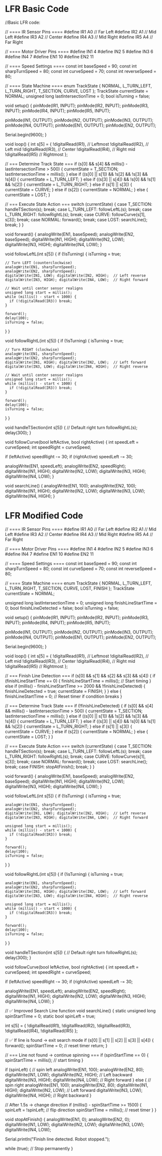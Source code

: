 # LFR Basic Code
//Basic LFR code:

// ==== IR Sensor Pins ====
#define IR1 A0  // Far Left
#define IR2 A1  // Mid Left
#define IR3 A2  // Center
#define IR4 A3  // Mid Right
#define IR5 A4  // Far Right

// ==== Motor Driver Pins ====
#define IN1 4
#define IN2 5
#define IN3 6
#define IN4 7
#define EN1 10
#define EN2 11

// ==== Speed Settings ====
const int baseSpeed = 90;
const int sharpTurnSpeed = 80;
const int curveSpeed = 70;
const int reverseSpeed = 80;

// ==== State Machine ====
enum TrackState { NORMAL, L_TURN_LEFT, L_TURN_RIGHT, T_SECTION, CURVE, LOST };
TrackState currentState = NORMAL;
unsigned long lastIntersectionTime = 0;
bool isTurning = false;

void setup() {
  pinMode(IR1, INPUT); pinMode(IR2, INPUT); pinMode(IR3, INPUT);
  pinMode(IR4, INPUT); pinMode(IR5, INPUT);

  pinMode(IN1, OUTPUT); pinMode(IN2, OUTPUT);
  pinMode(IN3, OUTPUT); pinMode(IN4, OUTPUT);
  pinMode(EN1, OUTPUT); pinMode(EN2, OUTPUT);

  Serial.begin(9600);
}

void loop() {
  int s[5] = {
    !digitalRead(IR1),  // Leftmost
    !digitalRead(IR2),  // Left mid
    !digitalRead(IR3),  // Center
    !digitalRead(IR4),  // Right mid
    !digitalRead(IR5)   // Rightmost
  };

  // === Determine Track State ===
  if (s[0] && s[4] && millis() - lastIntersectionTime > 500) {
    currentState = T_SECTION;
    lastIntersectionTime = millis();
  } 
  else if ((s[0] || s[1]) && !s[2] && !s[3] && !s[4]) {
    currentState = L_TURN_LEFT;
  } 
  else if ((s[3] || s[4]) && !s[0] && !s[1] && !s[2]) {
    currentState = L_TURN_RIGHT;
  } 
  else if (s[1] || s[3]) {
    currentState = CURVE;
  } 
  else if (s[2]) {
    currentState = NORMAL;
  } 
  else {
    currentState = LOST;
  }

  // === Execute State Action ===
  switch (currentState) {
    case T_SECTION:
      handleTSection(s);
      break;
    case L_TURN_LEFT:
      followLeftL(s);
      break;
    case L_TURN_RIGHT:
      followRightL(s);
      break;
    case CURVE:
      followCurve(s[1], s[3]);
      break;
    case NORMAL:
      forward();
      break;
    case LOST:
      searchLine();
      break;
  }
}

void forward() {
  analogWrite(EN1, baseSpeed);
  analogWrite(EN2, baseSpeed);
  digitalWrite(IN1, HIGH); digitalWrite(IN2, LOW);
  digitalWrite(IN3, HIGH); digitalWrite(IN4, LOW);
}

void followLeftL(int s[5]) {
  if (!isTurning) {
    isTurning = true;
    
    // Turn LEFT (counterclockwise)
    analogWrite(EN1, sharpTurnSpeed);
    analogWrite(EN2, sharpTurnSpeed);
    digitalWrite(IN1, LOW); digitalWrite(IN2, HIGH);  // Left reverse
    digitalWrite(IN3, HIGH); digitalWrite(IN4, LOW);  // Right forward

    // Wait until center sensor realigns
    unsigned long start = millis();
    while (millis() - start < 1000) {
      if (!digitalRead(IR3)) break;
    }
    
    forward();
    delay(100);
    isTurning = false;
  }
}

void followRightL(int s[5]) {
  if (!isTurning) {
    isTurning = true;
    
    // Turn RIGHT (clockwise)
    analogWrite(EN1, sharpTurnSpeed);
    analogWrite(EN2, sharpTurnSpeed);
    digitalWrite(IN1, HIGH); digitalWrite(IN2, LOW);  // Left forward
    digitalWrite(IN3, LOW); digitalWrite(IN4, HIGH);  // Right reverse

    // Wait until center sensor realigns
    unsigned long start = millis();
    while (millis() - start < 1000) {
      if (!digitalRead(IR3)) break;
    }
    
    forward();
    delay(100);
    isTurning = false;
  }
}

void handleTSection(int s[5]) {
  // Default right turn
  followRightL(s);
  delay(300);
}

void followCurve(bool leftActive, bool rightActive) {
  int speedLeft = curveSpeed;
  int speedRight = curveSpeed;

  if (leftActive)  speedRight -= 30;
  if (rightActive) speedLeft -= 30;

  analogWrite(EN1, speedLeft);
  analogWrite(EN2, speedRight);
  digitalWrite(IN1, HIGH); digitalWrite(IN2, LOW);
  digitalWrite(IN3, HIGH); digitalWrite(IN4, LOW);
}

void searchLine() {
  analogWrite(EN1, 100);
  analogWrite(EN2, 100);
  digitalWrite(IN1, HIGH); digitalWrite(IN2, LOW);
  digitalWrite(IN3, LOW);  digitalWrite(IN4, HIGH);
}

# LFR Modified Code
// ==== IR Sensor Pins ====
#define IR1 A0  // Far Left
#define IR2 A1  // Mid Left
#define IR3 A2  // Center
#define IR4 A3  // Mid Right
#define IR5 A4  // Far Right

// ==== Motor Driver Pins ====
#define IN1 4
#define IN2 5
#define IN3 6
#define IN4 7
#define EN1 10
#define EN2 11

// ==== Speed Settings ====
const int baseSpeed = 90;
const int sharpTurnSpeed = 80;
const int curveSpeed = 70;
const int reverseSpeed = 80;

// ==== State Machine ====
enum TrackState { NORMAL, L_TURN_LEFT, L_TURN_RIGHT, T_SECTION, CURVE, LOST, FINISH };
TrackState currentState = NORMAL;

unsigned long lastIntersectionTime = 0;
unsigned long finishLineStartTime = 0;
bool finishLineDetected = false;
bool isTurning = false;

void setup() {
  pinMode(IR1, INPUT); pinMode(IR2, INPUT); pinMode(IR3, INPUT);
  pinMode(IR4, INPUT); pinMode(IR5, INPUT);

  pinMode(IN1, OUTPUT); pinMode(IN2, OUTPUT);
  pinMode(IN3, OUTPUT); pinMode(IN4, OUTPUT);
  pinMode(EN1, OUTPUT); pinMode(EN2, OUTPUT);

  Serial.begin(9600);
}

void loop() {
  int s[5] = {
    !digitalRead(IR1),  // Leftmost
    !digitalRead(IR2),  // Left mid
    !digitalRead(IR3),  // Center
    !digitalRead(IR4),  // Right mid
    !digitalRead(IR5)   // Rightmost
  };

  // === Finish Line Detection ===
  if (s[0] && s[1] && s[2] && s[3] && s[4]) {
    if (finishLineStartTime == 0) {
      finishLineStartTime = millis();  // Start timing
    } else if (millis() - finishLineStartTime >= 2000 && !finishLineDetected) {
      finishLineDetected = true;
      currentState = FINISH;
    }
  } else {
    finishLineStartTime = 0;  // Reset timer if condition breaks
  }

  // === Determine Track State ===
  if (!finishLineDetected) {
    if (s[0] && s[4] && millis() - lastIntersectionTime > 500) {
      currentState = T_SECTION;
      lastIntersectionTime = millis();
    } 
    else if ((s[0] || s[1]) && !s[2] && !s[3] && !s[4]) {
      currentState = L_TURN_LEFT;
    } 
    else if ((s[3] || s[4]) && !s[0] && !s[1] && !s[2]) {
      currentState = L_TURN_RIGHT;
    } 
    else if (s[1] || s[3]) {
      currentState = CURVE;
    } 
    else if (s[2]) {
      currentState = NORMAL;
    } 
    else {
      currentState = LOST;
    }
  }

  // === Execute State Action ===
  switch (currentState) {
    case T_SECTION:
      handleTSection(s);
      break;
    case L_TURN_LEFT:
      followLeftL(s);
      break;
    case L_TURN_RIGHT:
      followRightL(s);
      break;
    case CURVE:
      followCurve(s[1], s[3]);
      break;
    case NORMAL:
      forward();
      break;
    case LOST:
      searchLine();
      break;
    case FINISH:
      stopAtFinish();
      break;
  }
}

void forward() {
  analogWrite(EN1, baseSpeed);
  analogWrite(EN2, baseSpeed);
  digitalWrite(IN1, HIGH); digitalWrite(IN2, LOW);
  digitalWrite(IN3, HIGH); digitalWrite(IN4, LOW);
}

void followLeftL(int s[5]) {
  if (!isTurning) {
    isTurning = true;
    
    analogWrite(EN1, sharpTurnSpeed);
    analogWrite(EN2, sharpTurnSpeed);
    digitalWrite(IN1, LOW); digitalWrite(IN2, HIGH);  // Left reverse
    digitalWrite(IN3, HIGH); digitalWrite(IN4, LOW);  // Right forward

    unsigned long start = millis();
    while (millis() - start < 1000) {
      if (!digitalRead(IR3)) break;
    }
    
    forward();
    delay(100);
    isTurning = false;
  }
}

void followRightL(int s[5]) {
  if (!isTurning) {
    isTurning = true;
    
    analogWrite(EN1, sharpTurnSpeed);
    analogWrite(EN2, sharpTurnSpeed);
    digitalWrite(IN1, HIGH); digitalWrite(IN2, LOW);  // Left forward
    digitalWrite(IN3, LOW); digitalWrite(IN4, HIGH);  // Right reverse

    unsigned long start = millis();
    while (millis() - start < 1000) {
      if (!digitalRead(IR3)) break;
    }
    
    forward();
    delay(100);
    isTurning = false;
  }
}

void handleTSection(int s[5]) {
  // Default right turn
  followRightL(s);
  delay(300);
}

void followCurve(bool leftActive, bool rightActive) {
  int speedLeft = curveSpeed;
  int speedRight = curveSpeed;

  if (leftActive)  speedRight -= 30;
  if (rightActive) speedLeft -= 30;

  analogWrite(EN1, speedLeft);
  analogWrite(EN2, speedRight);
  digitalWrite(IN1, HIGH); digitalWrite(IN2, LOW);
  digitalWrite(IN3, HIGH); digitalWrite(IN4, LOW);
}

// ✅ Improved Search Line function
void searchLine() {
  static unsigned long spinStartTime = 0;
  static bool spinLeft = true;

  int s[5] = {
    !digitalRead(IR1),
    !digitalRead(IR2),
    !digitalRead(IR3),
    !digitalRead(IR4),
    !digitalRead(IR5)
  };

  // ✅ If line is found → exit search mode
  if (s[0] || s[1] || s[2] || s[3] || s[4]) {
    forward();
    spinStartTime = 0;   // reset timer
    return;
  }

  // === Line not found → continue spinning ===
  if (spinStartTime == 0) {
    spinStartTime = millis();  // start timing
  }

  if (spinLeft) {
    // spin left
    analogWrite(EN1, 100);
    analogWrite(EN2, 80);
    digitalWrite(IN1, LOW);  digitalWrite(IN2, HIGH);  // Left backward
    digitalWrite(IN3, HIGH); digitalWrite(IN4, LOW);   // Right forward
  } else {
    // spin right
    analogWrite(EN1, 100);
    analogWrite(EN2, 80);
    digitalWrite(IN1, HIGH); digitalWrite(IN2, LOW);   // Left forward
    digitalWrite(IN3, LOW);  digitalWrite(IN4, HIGH);  // Right backward
  }

  // After 1.5s → change direction
  if (millis() - spinStartTime >= 1500) {
    spinLeft = !spinLeft;       // flip direction
    spinStartTime = millis();   // reset timer
  }
}

void stopAtFinish() {
  analogWrite(EN1, 0);
  analogWrite(EN2, 0);
  digitalWrite(IN1, LOW); digitalWrite(IN2, LOW);
  digitalWrite(IN3, LOW); digitalWrite(IN4, LOW);

  Serial.println("Finish line detected. Robot stopped.");

  while (true);  // Stop permanently
}
